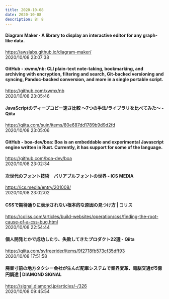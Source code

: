 ```yaml
---
title: 2020-10-08
date: 2020-10-08
description: B! 8
---
```


#### Diagram Maker · A library to display an interactive editor for any graph-like data.
https://awslabs.github.io/diagram-maker/<br>
2020/10/08 23:07:38<br>


#### GitHub - xwmx/nb: CLI plain-text note-taking, bookmarking, and archiving with encryption, filtering and search, Git-backed versioning and syncing, Pandoc-backed conversion, and more in a single portable script.
https://github.com/xwmx/nb<br>
2020/10/08 23:05:46<br>


#### JavaScriptのディープコピー速さ比較 〜7つの手法/ライブラリを比べてみた〜 - Qiita
https://qiita.com/suin/items/80e687dd1789b9d9d2fd<br>
2020/10/08 23:05:06<br>


#### GitHub - boa-dev/boa: Boa is an embeddable and experimental Javascript engine written in Rust. Currently, it has support for some of the language.
https://github.com/boa-dev/boa<br>
2020/10/08 23:02:34<br>


#### 次世代のフォント技術　バリアブルフォントの世界 - ICS MEDIA
https://ics.media/entry/201008/<br>
2020/10/08 23:02:02<br>


#### CSSで期待通りに表示されない根本的な原因の見つけ方 | コリス
https://coliss.com/articles/build-websites/operation/css/finding-the-root-cause-of-a-css-bug.html<br>
2020/10/08 22:54:44<br>


#### 個人開発とかで成功したり、失敗してきたプロダクト22選 - Qiita
https://qiita.com/svfreerider/items/9f2718fb573cf35dff93<br>
2020/10/08 17:51:58<br>


#### 廃業寸前の地方タクシー会社が生んだ配車システムで業界変革、電脳交通が5億円調達 | DIAMOND SIGNAL
https://signal.diamond.jp/articles/-/326<br>
2020/10/08 09:45:54<br>



